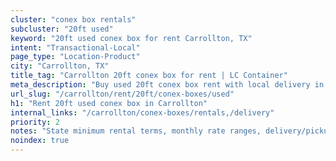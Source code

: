 ```yaml
---
cluster: "conex box rentals"
subcluster: "20ft used"
keyword: "20ft used conex box for rent Carrollton, TX"
intent: "Transactional-Local"
page_type: "Location-Product"
city: "Carrollton, TX"
title_tag: "Carrollton 20ft conex box for rent | LC Container"
meta_description: "Buy used 20ft conex box rent with local delivery in Carrollton, TX. LC Container — local Since 2003. Request a fast quote today."
url_slug: "/carrollton/rent/20ft/conex-boxes/used"
h1: "Rent 20ft used conex box in Carrollton"
internal_links: "/carrollton/conex-boxes/rentals,/delivery"
priority: 2
notes: "State minimum rental terms, monthly rate ranges, delivery/pickup fees, service area."
noindex: true
---
```


<!-- TODO: Add unique city/inventory copy, images, and internal links here. -->
